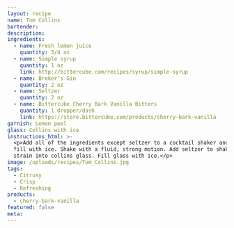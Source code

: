```yaml
---
layout: recipe
name: Tom Collins
bartender:
description:
ingredients:
  - name: Fresh lemon juice
    quantity: 3/4 oz
  - name: Simple syrup
    quantity: 1 oz
    link: http://bittercube.com/recipes/syrup/simple-syrup
  - name: Broker’s Gin
    quantity: 2 oz
  - name: Seltzer
    quantity: 2 oz
  - name: Bittercube Cherry Bark Vanilla Bitters
    quantity: 1 dropper/dash
    link: https://store.bittercube.com/products/cherry-bark-vanilla
garnish: Lemon peel
glass: Collins with ice
instructions_html: >-
  <p>Add all of the ingredients except seltzer to a cocktail shaker and then
  fill with ice. Shake with a fluid, strong motion. Add seltzer to shaker and
  strain into collins glass. Fill glass with ice.</p>
image: /uploads/recipes/Tom_Collins.jpg
tags:
  - Citrusy
  - Crisp
  - Refreshing
products:
  - cherry-bark-vanilla
featured: false
meta:
---
```



